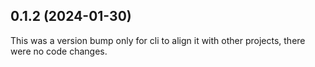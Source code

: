 ## 0.1.2 (2024-01-30)

This was a version bump only for cli to align it with other projects, there were no code changes.